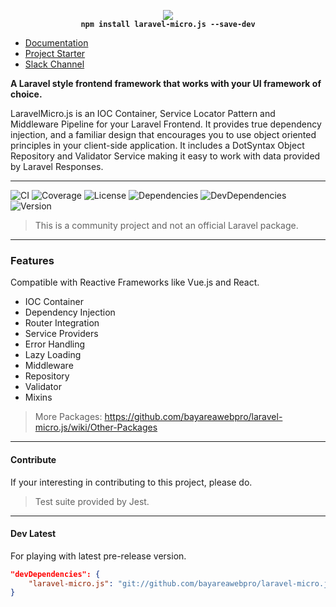 <p align="center">
    <img src="https://bayareawebpro.github.io/laravel-micro.js/logo.svg"><br/>
    <strong><code>npm install laravel-micro.js --save-dev</code></strong>
</p>

- [Documentation](https://bayareawebpro.github.io/laravel-micro.js/)
- [Project Starter](https://github.com/bayareawebpro/laravel-micro-spa-boilerplate)
- [Slack Channel](https://discord.gg/ScYhenF)

**A Laravel style frontend framework that works with your UI framework of choice.**

LaravelMicro.js is an IOC Container, Service Locator Pattern and Middleware Pipeline for your 
Laravel Frontend. It provides true dependency injection, and a familiar design that encourages 
you to use object oriented principles in your client-side application.  It includes a DotSyntax 
Object Repository and Validator Service making it easy to work with data provided by 
Laravel Responses.

---

![CI](https://github.com/bayareawebpro/laravel-micro.js/workflows/ci/badge.svg)
![Coverage](https://codecov.io/gh/bayareawebpro/laravel-micro.js/branch/master/graph/badge.svg)
![License](https://img.shields.io/badge/License-MIT-brightgreen.svg)
![Dependencies](https://img.shields.io/badge/Dependencies-none-brightgreen.svg)
![DevDependencies](https://img.shields.io/badge/DevDependencies-latest-brightgreen.svg)
![Version](https://img.shields.io/badge/Version-1.x-blue.svg)

> This is a community project and not an official Laravel package. 
---

### Features
Compatible with Reactive Frameworks like Vue.js and React.

* IOC Container
* Dependency Injection
* Router Integration
* Service Providers
* Error Handling
* Lazy Loading
* Middleware
* Repository
* Validator
* Mixins

> More Packages: https://github.com/bayareawebpro/laravel-micro.js/wiki/Other-Packages

--- 
#### Contribute
If your interesting in contributing to this project, please do.

> Test suite provided by Jest.

--- 

#### Dev Latest 
For playing with latest pre-release version.
```json
"devDependencies": {
    "laravel-micro.js": "git://github.com/bayareawebpro/laravel-micro.js.git"
}
```
